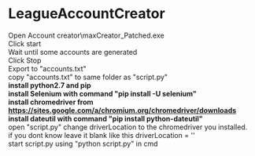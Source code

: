 # LeagueAccountCreator
Open Account creator\maxCreator_Patched.exe</br>
Click start</br>
Wait until some accounts are generated</br>
Click Stop</br>
Export to "accounts.txt"</br>
copy "accounts.txt" to same folder as "script.py"</br>
<b>
install python2.7 and pip</br>
install Selenium with command "pip install -U selenium"</br>
install chromedriver from https://sites.google.com/a/chromium.org/chromedriver/downloads</br>
install dateutil with command "pip install python-dateutil"</br>
</b>
open "script.py" change driverLocation to the chromedriver you installed.</br>
if you dont know leave it blank like this driverLocation = ''</br>
start script.py using "python script.py" in cmd</br>
